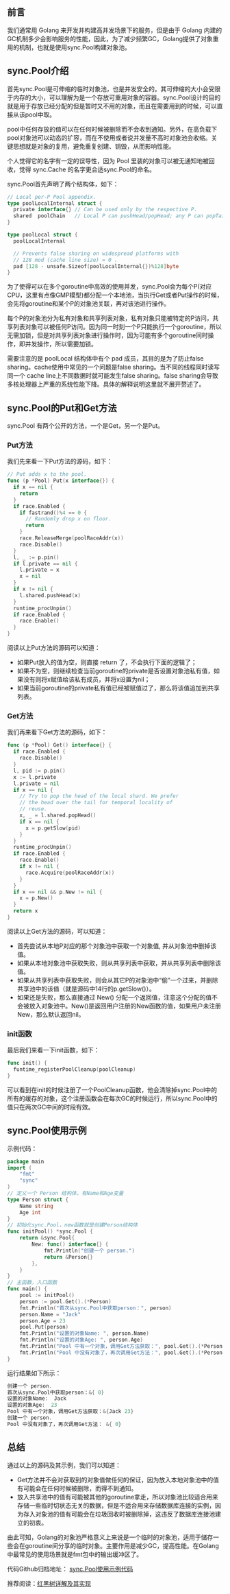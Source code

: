 
## 前言

我们通常用 Golang 来开发并构建高并发场景下的服务，但是由于 Golang 内建的GC机制多少会影响服务的性能，因此，为了减少频繁GC，Golang提供了对象重用的机制，也就是使用sync.Pool构建对象池。

## sync.Pool介绍

首先sync.Pool是可伸缩的临时对象池，也是并发安全的。其可伸缩的大小会受限于内存的大小，可以理解为是一个存放可重用对象的容器。sync.Pool设计的目的就是用于存放已经分配的但是暂时又不用的对象，而且在需要用到的时候，可以直接从该pool中取。

pool中任何存放的值可以在任何时候被删除而不会收到通知。另外，在高负载下pool对象池可以动态的扩容，而在不使用或者说并发量不高时对象池会收缩。关键思想就是对象的复用，避免重复创建、销毁，从而影响性能。

个人觉得它的名字有一定的误导性，因为 Pool 里装的对象可以被无通知地被回收，觉得 sync.Cache 的名字更合适sync.Pool的命名。

sync.Pool首先声明了两个结构体，如下：
```go
// Local per-P Pool appendix.
type poolLocalInternal struct {
  private interface{} // Can be used only by the respective P.
  shared  poolChain   // Local P can pushHead/popHead; any P can popTail.
}

type poolLocal struct {
  poolLocalInternal

  // Prevents false sharing on widespread platforms with
  // 128 mod (cache line size) = 0 .
  pad [128 - unsafe.Sizeof(poolLocalInternal{})%128]byte
}
```
为了使得可以在多个goroutine中高效的使用并发，sync.Pool会为每个P(对应CPU，这里有点像GMP模型)都分配一个本地池，当执行Get或者Put操作的时候，会先将goroutine和某个P的对象池关联，再对该池进行操作。

每个P的对象池分为私有对象和共享列表对象，私有对象只能被特定的P访问，共享列表对象可以被任何P访问。因为同一时刻一个P只能执行一个goroutine，所以无需加锁，但是对共享列表对象进行操作时，因为可能有多个goroutine同时操作，即并发操作，所以需要加锁。

需要注意的是 poolLocal 结构体中有个 pad 成员，其目的是为了防止false sharing。cache使用中常见的一个问题是false sharing。当不同的线程同时读写同一个 cache line上不同数据时就可能发生false sharing。false sharing会导致多核处理器上严重的系统性能下降。具体的解释说明这里就不展开赘述了。

## sync.Pool的Put和Get方法

sync.Pool 有两个公开的方法，一个是Get，另一个是Put。

### Put方法

我们先来看一下Put方法的源码，如下：
```go
// Put adds x to the pool.
func (p *Pool) Put(x interface{}) {
  if x == nil {
    return
  }
  if race.Enabled {
    if fastrand()%4 == 0 {
      // Randomly drop x on floor.
      return
    }
    race.ReleaseMerge(poolRaceAddr(x))
    race.Disable()
  }
  l, _ := p.pin()
  if l.private == nil {
    l.private = x
    x = nil
  }
  if x != nil {
    l.shared.pushHead(x)
  }
  runtime_procUnpin()
  if race.Enabled {
    race.Enable()
  }
}
```

阅读以上Put方法的源码可以知道：
- 如果Put放入的值为空，则直接 return 了，不会执行下面的逻辑了；
- 如果不为空，则继续检查当前goroutine的private是否设置对象池私有值，如果没有则将x赋值给该私有成员，并将x设置为nil；
- 如果当前goroutine的private私有值已经被赋值过了，那么将该值追加到共享列表。

### Get方法

我们再来看下Get方法的源码，如下：
```go
func (p *Pool) Get() interface{} {
  if race.Enabled {
    race.Disable()
  }
  l, pid := p.pin()
  x := l.private
  l.private = nil
  if x == nil {
    // Try to pop the head of the local shard. We prefer
    // the head over the tail for temporal locality of
    // reuse.
    x, _ = l.shared.popHead()
    if x == nil {
      x = p.getSlow(pid)
    }
  }
  runtime_procUnpin()
  if race.Enabled {
    race.Enable()
    if x != nil {
      race.Acquire(poolRaceAddr(x))
    }
  }
  if x == nil && p.New != nil {
    x = p.New()
  }
  return x
}
```
阅读以上Get方法的源码，可以知道：
- 首先尝试从本地P对应的那个对象池中获取一个对象值, 并从对象池中删掉该值。
- 如果从本地对象池中获取失败，则从共享列表中获取，并从共享列表中删除该值。
- 如果从共享列表中获取失败，则会从其它P的对象池中“偷”一个过来，并删除共享池中的该值（就是源码中14行的p.getSlow()）。
- 如果还是失败，那么直接通过 New() 分配一个返回值，注意这个分配的值不会被放入对象池中。New()是返回用户注册的New函数的值，如果用户未注册New，那么默认返回nil。

### init函数
最后我们来看一下init函数，如下：
```go
func init() {
  funtime_registerPoolCleanup(poolCleanup)
}
```
可以看到在init的时候注册了一个PoolCleanup函数，他会清除掉sync.Pool中的所有的缓存的对象，这个注册函数会在每次GC的时候运行，所以sync.Pool中的值只在两次GC中间的时段有效。

## sync.Pool使用示例

示例代码：
```go
package main
import (
	"fmt"
	"sync"
)
// 定义一个 Person 结构体，有Name和Age变量
type Person struct {
	Name string
	Age int
}
// 初始化sync.Pool，new函数就是创建Person结构体
func initPool() *sync.Pool {
	return &sync.Pool{
		New: func() interface{} {
			fmt.Println("创建一个 person.")
			return &Person{}
		},
	}
}
// 主函数，入口函数
func main() {
	pool := initPool()
	person := pool.Get().(*Person)
	fmt.Println("首次从sync.Pool中获取person：", person)
	person.Name = "Jack"
	person.Age = 23
	pool.Put(person)
	fmt.Println("设置的对象Name: ", person.Name)
	fmt.Println("设置的对象Age: ", person.Age)
	fmt.Println("Pool 中有一个对象，调用Get方法获取：", pool.Get().(*Person))
	fmt.Println("Pool 中没有对象了，再次调用Get方法：", pool.Get().(*Person))
}
```
运行结果如下所示：
```go
创建一个 person.
首次从sync.Pool中获取person：&{ 0}
设置的对象Name:  Jack
设置的对象Age:  23
Pool 中有一个对象，调用Get方法获取：&{Jack 23}
创建一个 person.
Pool 中没有对象了，再次调用Get方法： &{ 0}
```

## 总结

通过以上的源码及其示例，我们可以知道：
- Get方法并不会对获取到的对象值做任何的保证，因为放入本地对象池中的值有可能会在任何时候被删除，而得不到通知。
- 放入共享池中的值有可能被其他的goroutine拿走，所以对象池比较适合用来存储一些临时切状态无关的数据，但是不适合用来存储数据库连接的实例，因为存入对象池的值有可能会在垃圾回收时被删除掉，这违反了数据库连接池建立的初衷。

由此可知，Golang的对象池严格意义上来说是一个临时的对象池，适用于储存一些会在goroutine间分享的临时对象。主要作用是减少GC，提高性能。在Golang中最常见的使用场景就是fmt包中的输出缓冲区了。


代码Github归档地址：
[sync.Pool使用示例代码](https://github.com/Scoefield/gokeyboardman/blob/main/syncpool/)

推荐阅读：[红黑树详解及其实现](https://zhuanlan.zhihu.com/p/368944960)
